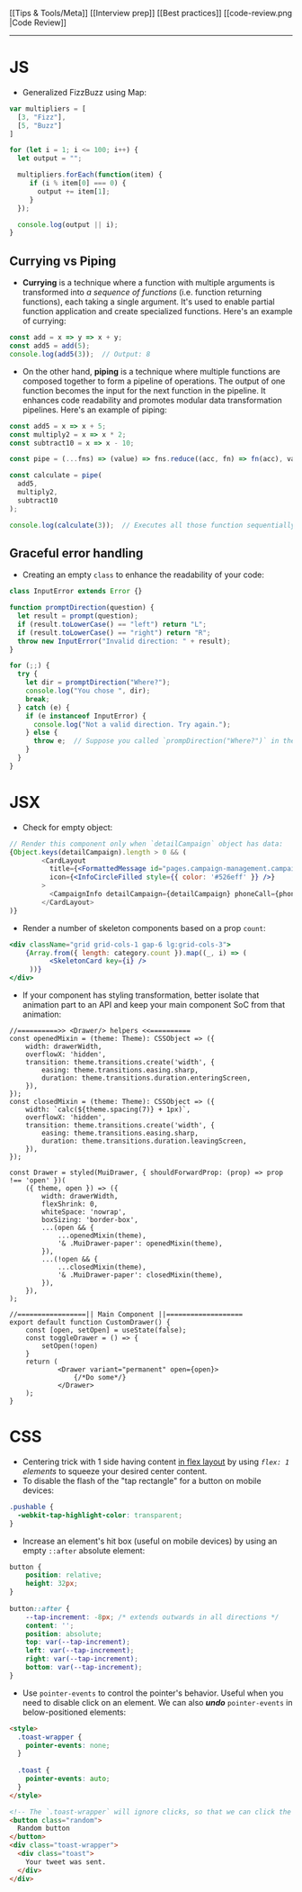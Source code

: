 [[Tips & Tools/Meta]]
[[Interview prep]]
[[Best practices]]
[[code-review.png |Code Review]]

---
# JS
- Generalized FizzBuzz using Map:
```js
var multipliers = [
  [3, "Fizz"],
  [5, "Buzz"]
]

for (let i = 1; i <= 100; i++) {
  let output = "";

  multipliers.forEach(function(item) {
     if (i % item[0] === 0) {
       output += item[1];
     }
  }); 

  console.log(output || i);
}
```
## Currying vs Piping 
- **Currying** is a technique where a function with multiple arguments is transformed into *a sequence of functions* (i.e. function returning functions), each taking a single argument. It's used to enable partial function application and create specialized functions. Here's an example of currying:
```javascript
const add = x => y => x + y;
const add5 = add(5);
console.log(add5(3));  // Output: 8
```

- On the other hand, **piping** is a technique where multiple functions are composed together to form a pipeline of operations. The output of one function becomes the input for the next function in the pipeline. It enhances code readability and promotes modular data transformation pipelines. Here's an example of piping:
```javascript
const add5 = x => x + 5;
const multiply2 = x => x * 2;
const subtract10 = x => x - 10;

const pipe = (...fns) => (value) => fns.reduce((acc, fn) => fn(acc), value);

const calculate = pipe(
  add5,
  multiply2,
  subtract10
);

console.log(calculate(3));  // Executes all those function sequentially, giving the output: 8 -> 16 -> 6
```
## Graceful error handling
- Creating an empty `class` to enhance the readability of your code:
```js
class InputError extends Error {}

function promptDirection(question) {
  let result = prompt(question);
  if (result.toLowerCase() == "left") return "L";
  if (result.toLowerCase() == "right") return "R";
  throw new InputError("Invalid direction: " + result);
}

for (;;) {
  try {
    let dir = promptDirection("Where?");
    console.log("You chose ", dir);
    break;
  } catch (e) {
    if (e instanceof InputError) {
      console.log("Not a valid direction. Try again.");
    } else {
      throw e;  // Suppose you called `prompDirection("Where?")` in the `try` block, a `ReferenceError` will be caught here
    }
  }
}
```
# JSX
- Check for empty object: 
```jsx
// Render this component only when `detailCampaign` object has data:
{Object.keys(detailCampaign).length > 0 && (
        <CardLayout
          title={<FormattedMessage id="pages.campaign-management.campaign.info" />}
          icon={<InfoCircleFilled style={{ color: '#526eff' }} />}
        >
          <CampaignInfo detailCampaign={detailCampaign} phoneCall={phoneCall} />
        </CardLayout>
)}
```

- Render a number of skeleton components based on a prop `count`:
```jsx
<div className="grid grid-cols-1 gap-6 lg:grid-cols-3">
    {Array.from({ length: category.count }).map((_, i) => (
          <SkeletonCard key={i} />
     ))}
</div>
```

- If your component has styling transformation, better isolate that animation part to an API and keep your main component SoC from that animation:
```tsx
//==========>> <Drawer/> helpers <<==========
const openedMixin = (theme: Theme): CSSObject => ({
	width: drawerWidth,
	overflowX: 'hidden',
	transition: theme.transitions.create('width', {
		easing: theme.transitions.easing.sharp,
		duration: theme.transitions.duration.enteringScreen,
	}),
});
const closedMixin = (theme: Theme): CSSObject => ({
	width: `calc(${theme.spacing(7)} + 1px)`,
	overflowX: 'hidden',
	transition: theme.transitions.create('width', {
		easing: theme.transitions.easing.sharp,
		duration: theme.transitions.duration.leavingScreen,
	}),
});

const Drawer = styled(MuiDrawer, { shouldForwardProp: (prop) => prop !== 'open' })(
	({ theme, open }) => ({
		width: drawerWidth,
		flexShrink: 0,
		whiteSpace: 'nowrap',
		boxSizing: 'border-box',
		...(open && {
			...openedMixin(theme),
			'& .MuiDrawer-paper': openedMixin(theme),
		}),
		...(!open && {
			...closedMixin(theme),
			'& .MuiDrawer-paper': closedMixin(theme),
		}),
	}),
);

//=================|| Main Component ||===================
export default function CustomDrawer() {
	const [open, setOpen] = useState(false);
	const toggleDrawer = () => {
		setOpen(!open)
	}
	return (
			<Drawer variant="permanent" open={open}>
				{/*Do some*/}
			</Drawer>
	);
}

```

# CSS
- Centering trick with 1 side having content [in flex layout](https://github.com/css-for-js/sole-and-ankle/commit/ad2863febfccdcc58d87e5ad5210b2ebfcd2faf8) by using  *`flex: 1`  elements* to squeeze your desired center content.
- To disable the flash of the "tap rectangle" for a button on mobile devices:
```css
.pushable {
  -webkit-tap-highlight-color: transparent;
}
```

- Increase an element's hit box (useful on mobile devices) by using an empty `::after` absolute element:
```css
button {
    position: relative;
    height: 32px;
}
  
button::after {
    --tap-increment: -8px; /* extends outwards in all directions */
    content: '';
    position: absolute;
    top: var(--tap-increment);
    left: var(--tap-increment);
    right: var(--tap-increment);
    bottom: var(--tap-increment);
}
```

- Use `pointer-events` to control the pointer's behavior. Useful when you need to disable click on an element. We can also ***undo*** `pointer-events` in below-positioned elements:
```html
<style>
  .toast-wrapper {
    pointer-events: none;
  }
  
  .toast {
    pointer-events: auto;
  }
</style>

<!-- The `.toast-wrapper` will ignore clicks, so that we can click the ``.random` button behind it. But its child, `.toast` will happily accept pointer interactions. -->
<button class="random">
  Random button
</button>
<div class="toast-wrapper">
  <div class="toast">
    Your tweet was sent.
  </div>
</div>
```